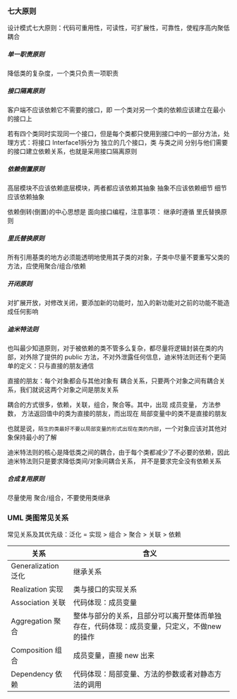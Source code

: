 

### 七大原则

设计模式七大原则：代码可重用性，可读性，可扩展性，可靠性，使程序高内聚低耦合





##### 单一职责原则

降低类的复杂度，一个类只负责一项职责

 



##### 接口隔离原则

客户端不应该依赖它不需要的接口，即 一个类对另一个类的依赖应该建立在最小的接口上



若有四个类同时实现同一个接口，但是每个类都只使用到接口中的一部分方法，处理方式：将接口 Interface1拆分为 独立的几个接口，类 与类之间  分别与他们需要的接口建立依赖关系，也就是采用接口隔离原则

 



##### 依赖倒置原则

高层模块不应该依赖底层模块，两者都应该依赖其抽象 抽象不应该依赖细节 细节应该依赖抽象

依赖倒转(倒置)的中心思想是 面向接口编程，注意事项： 继承时遵循 里氏替换原则

 



##### 里氏替换原则

所有引用基类的地方必须能透明地使用其子类的对象，子类中尽量不要重写父类的方法，应使用聚合/组合/依赖

 



##### 开闭原则

对扩展开放，对修改关闭，要添加新的功能时，加入的新功能对之前的功能不能造成任何影响

 



##### 迪米特法则

也叫最少知道原则，对于被依赖的类不管多么复杂，都尽量将逻辑封装在类的内部，对外除了提供的 public 方法，不对外泄露任何信息，迪米特法则还有个更简单的定义：只与直接的朋友通信

 

直接的朋友：每个对象都会与其他对象有 耦合关系，只要两个对象之间有耦合关系，我们就说这两个对象之间是朋友关系

耦合的方式很多，依赖，关联，组合，聚合等。其中，出现 成员变量， 方法参数， 方法返回值中的类为直接的朋友，而出现在 局部变量中的类不是直接的朋友



也就是说，`陌生的类最好不要以局部变量的形式出现在类的内部`，一个对象应该对其他对象保持最小的了解

 

迪米特法则的核心是降低类之间的耦合，由于每个类都减少了不必要的依赖，因此迪米特法则只是要求降低类间/对象间耦合关系， 并不是要求完全没有依赖关系

 

 

##### 合成复用原则

尽量使用 聚合/组合，不要使用类继承











### UML 类图常见关系  

常见关系及其优先级：泛化 = 实现 > 组合 > 聚合 > 关联 > 依赖 

| 关系                | 含义                                                         |
| ------------------- | ------------------------------------------------------------ |
| Generalization 泛化 | 继承关系                                                     |
| Realization 实现    | 类与接口的实现关系                                           |
| Association 关联    | 代码体现：成员变量                                           |
| Aggregation 聚合    | 整体与部分的关系，且部分可以离开整体而单独存在，代码体现：成员变量，只定义，不做new的操作 |
| Composition 组合    | 成员变量，直接 new 出来                                      |
| Dependency 依赖     | 代码体现：局部变量、方法的参数或者对静态方法的调用           |



